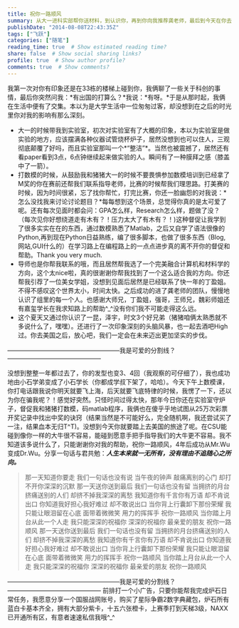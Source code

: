 ```yaml
---
title: 祝你一路顺风
summary: 从大一进科实部帮你送材料，到认识你，再到你向我推荐龚老师，最后到今天在你去美国之前最后一次见你，只想对你说：先哲君祝你一路顺风。
publishDate: "2014-08-08T22:43:35Z"
tags: ["飞跃"]
categories: ["随笔"]
reading_time: true  # Show estimated reading time?
share: false  # Show social sharing links?
profile: true  # Show author profile?
comments: true  # Show comments?
---
```


我第一次对你有印象还是在33栋的楼梯上碰到你，我俩聊了一些关于科创的事情，最后你突然问我：*有出国的打算么？*我说：*有呀。*于是从那时起，我俩在生活中便有了交集。本以为是大学生活中一位匆匆过客，却没想到在之后的时光里你对我的影响有那么深刻。

* 大一的时候带我到实验室，初次对实验室有了大概的印象，本以为实验室是做实验的地方，应该摆满各种仪器试管烧杯炉子，居然没想到也可以住人，三观彻底颠覆了好吗，而且实验室那叫一个*“整洁”*。当然也被震撼了，居然还有看paper看到3点，6点钟继续起来做实验的人。瞬间有了一种膜拜之感（膝盖中了一箭）。
* 打数模的时候，从鼓励我和猪猪大一的时候不要畏惧参加数模培训到已经拿了M奖的你在赛前还帮我们联系指导老师，比赛的时候帮我们理思路。打美赛的时候，因为时间很紧，忘了找你帮忙，打完比赛，你还一脸幽怨的对我说：*怎么没找我来讨论讨论题目？*每每想到这个场景，总觉得你真的是太可爱了呢。还有每次见面时都会问：GPA怎么样，Research怎么样，题做了没？（每次见你好想绕道走有木有？！压力太大了有木有？！)这种督促让我学到了很多实实在在的东西，通过数模熟悉了Matlab，之后又自学了语法很像的Python,再到现在Python日益熟练，编了很多脚本，也做了很多东西（Blog,网站,GUI什么的）在学习路上在编程路上的一点点进步真的离不开你的督促和帮助。Thank you very much.
* 导师也是你帮我联系的哦，而且居然帮我选了一个完美融合计算机和材料学的方向，这个太nice啦，真的很谢谢你帮我找到了一个这么适合我的方向。你还帮我引荐了一位美女学姐，没想到见面后居然是已经联系了快一年的丁盈姐。不得不感叹这个世界太小，时间太快。之后成功的进了龚老师的团队，慢慢地认识了组里的每一个人。也感谢大师兄，丁盈姐，强哥，王师兄，魏彩师姐还有嘉玺学长在我求知路上的帮助^\_^没有你们我不可能走得这么远。
* 这个夏天又通过你认识了一昆，泽宇，时文3个好兄弟（猪猪咱俩太熟悉就不多说什么了，嘿嘿）。还进行了一次印象深刻的头脑风暴，也一起去酒吧High过。你去美国之后，放心吧，我们一定会在未来迈出更加坚实的步伐。

——————————————————我是可爱的分割线？———————————————

没想到整整一年都过去了，你的发型也变3、4回（我观察的可仔细了），我也成功地由小石学弟变成了小石学长（你都成学叔下架了，哈哈）。今天下午上数模课，你打电话跟我说你明天就要飞上海，后天就要飞底特律的时候，我愣了一下，还以为你在骗我呢？！感觉好突然。只怪时间过得太快，那年今日你还在实验室守炉子，督促我和猪猪打数模，码matlab程序，我俩也在傻乎乎地试图从25万次彩票开奖记录中找出中奖的诀窍（结果当然是不可能好么，完全随机啊，我还尝试买了一注，结果血本无归T^T)。没想到今天你就要踏上去美国的旅途了呢。在CSU能碰到像你一样的大牛很不容易，能碰到愿意手把手指导我们的大牛更不容易。我不知道该多说什么了，只能谢谢你对我的帮助，祝你一路顺风，4年后成功从Mr.Wu变成Dr.Wu。分享一句话与君共勉：**_人生本来就一无所有，没有理由不追随心之所向。_**

>那一天知道你要走
我们一句话也没有说
当午夜的钟声
敲痛离别的心门
却打不开你深深的沉默
那一天送你送到最后
我们一句话也没有留
当拥挤的月台
挤痛送别的人们
却挤不掉我深深的离愁
我知道你有千言你有万语
却不肯说出口
你知道我好担心我好难过
却不敢说出口
当你背上行囊卸下那份荣耀
我只能让眼泪留在心底
面带着微微笑
用力的挥挥手
祝你一路顺风
当你踏上月台从此一个人走
我只能深深的祝福你
深深的祝福你
最亲爱的朋友
祝你一路顺风
那一天送你送到最后
我们一句话也没有留
当拥挤的月台挤痛送别的人们
却挤不掉我深深的离愁
我知道你有千言你有万语
却不肯说出口
你知道我好担心我好难过
却不敢说出口
当你背上行囊卸下那份荣耀
我只能让眼泪留在心底
面带着微微笑
用力的挥挥手
祝你一路顺风
当你踏上月台从此一个人走
我只能深深的祝福你
深深的祝福你
最亲爱的朋友
祝你一路顺风

——————————————————我是可爱的分割线？———————————————
前排打一个小广告，只要你能帮我完成炉石日常任务，我愿意分享一个国服战网账号，购买了星际争霸2数字典藏包，炉石所有蓝白卡基本齐全，拥有大部分紫卡，十五六张橙卡，上赛季打到天梯3级，NAXX已开通所有区，有意者速速私信我哦^_^